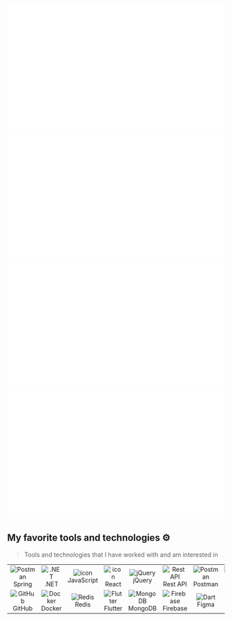 <div align="center">
<a href="https://github.com/nguyenkunquan/github-stats#gh-dark-mode-only">
<img src="https://github.com/nguyenkunquan/github-stats/blob/master/generated/overview.svg#gh-dark-mode-only" />
<img src="https://github.com/nguyenkunquan/github-stats/blob/master/generated/languages.svg#gh-dark-mode-only" />
</a>
<a href="https://github.com/nguyenkunquan/github-stats#gh-light-mode-only">
<img src="https://github.com/nguyenkunquan/github-stats/blob/master/generated/overview.svg#gh-dark-mode-only#gh-light-mode-only" />
<img src="https://github.com/nguyenkunquan/github-stats/blob/master/generated/languages.svg#gh-dark-mode-only#gh-light-mode-only" />
</a>
</div>

## My favorite tools and technologies ⚙️
> Tools and technologies that I have worked with and am interested in

<table>
  <tr>
    <td align="center" width="96">
        <img src="https://skillicons.dev/icons?i=spring" width="48" height="48" alt="Postman" />
        <br>Spring
    </td>
    <td align="center" width="96">
        <img src="https://skillicons.dev/icons?i=dotnet" width="48" height="48" alt=".NET" />
        <br>.NET
    </td>
    <td align="center" width="96">
        <img src="https://techstack-generator.vercel.app/js-icon.svg" alt="icon" width="65" height="65" />
        <br>JavaScript
    </td>
    <td align="center" width="96">
        <img src="https://techstack-generator.vercel.app/react-icon.svg" alt="icon" width="65" height="65" />
        <br>React
    </td>
    <td align="center" width="96">
        <img src="https://skillicons.dev/icons?i=jquery" width="48" height="48" alt="jQuery" />
      <br>jQuery
    </td>
    <td align="center" width="96">
        <img src="https://techstack-generator.vercel.app/restapi-icon.svg" width="65" height="65" alt="Rest API" />
        <br>Rest API
    </td>
    <td align="center" width="96">
        <img src="https://skillicons.dev/icons?i=postman" width="48" height="48" alt="Postman" />
        <br>Postman
    </td>
    <td align="center" width="96">
        <img src="https://techstack-generator.vercel.app/mysql-icon.svg" width="65" height="65" alt="MySQL" />
        <br>MySQL
    </td>
  </tr>
  <tr>
    <td align="center" width="96">
        <img src="https://techstack-generator.vercel.app/github-icon.svg" width="65" height="65" alt="GitHub" />
        <br>GitHub
    </td>
    <td align="center" width="96">
        <img src="https://techstack-generator.vercel.app/docker-icon.svg" width="65" height="65" alt="Docker" />
        <br>Docker
    </td>
    <td align="center" width="96">
        <img src="https://ps.w.org/redis-cache/assets/icon-128x128.gif?rev=2568513" width="48" height="48" alt="Redis" />
        <br>Redis
    </td>
    <td align="center" width="96">
        <img src="https://skillicons.dev/icons?i=flutter" width="48" height="48" alt="Flutter" />
        <br>Flutter
    </td>
    <td align="center" width="96">
        <img src="https://i.giphy.com/media/v1.Y2lkPTc5MGI3NjExeXBtaDFudHZkcjVzYnNwbDdjaXMydGZvN3c2MWljODd2d2x6Yzh6eSZlcD12MV9pbnRlcm5hbF9naWZfYnlfaWQmY3Q9cw/tAjb5pyCEBhEb8jWxC/giphy.gif" width="48" height="48" alt="MongoDB" />
        <br>MongoDB
    </td>
    <td align="center" width="96">
        <img src="https://www.gstatic.com/devrel-devsite/prod/v1698cdd3153b47734bb6d9d8688c4490898207543be76b2c5805f109c27c7695/firebase/images/touchicon-180.png" width="48" height="48" alt="Firebase" />
        <br>Firebase
    </td>
     <td align="center" width="96">
        <img src="https://skillicons.dev/icons?i=figma" width="48" height="48" alt="Dart" />
        <br>Figma
    </td>
  </tr>
</table>
